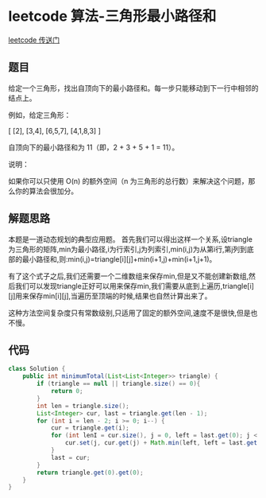 # leetcode 算法-三角形最小路径和

[leetcode 传送门](https://leetcode-cn.com/problems/triangle/comments/)

## 题目

给定一个三角形，找出自顶向下的最小路径和。每一步只能移动到下一行中相邻的结点上。

例如，给定三角形：

[
     [2],
    [3,4],
   [6,5,7],
  [4,1,8,3]
]

自顶向下的最小路径和为 11（即，2 + 3 + 5 + 1 = 11）。

说明：

如果你可以只使用 O(n) 的额外空间（n 为三角形的总行数）来解决这个问题，那么你的算法会很加分。

## 解题思路

本题是一道动态规划的典型应用题。
首先我们可以得出这样一个关系,设triangle为三角形的矩阵,min为最小路径,i为行索引,j为列索引,min(i,j)为从第i行,第j列到底部的最小路径和,则:min(i,j)=triangle[i][j]+min(i+1,j)+min(i+1,j+1)。

有了这个式子之后,我们还需要一个二维数组来保存min,但是又不能创建新数组,然后我们可以发现triangle正好可以用来保存min,我们需要从底到上遍历,triangle[i][j]用来保存min[i][j],当遍历至顶端的时候,结果也自然计算出来了。

这种方法空间复杂度只有常数级别,只适用了固定的额外空间,速度不是很快,但是也不慢。

## 代码

```java
class Solution {
    public int minimumTotal(List<List<Integer>> triangle) {
        if (triangle == null || triangle.size() == 0){
            return 0;
        }
        int len = triangle.size();
        List<Integer> cur, last = triangle.get(len - 1);
        for (int i = len - 2; i >= 0; i--) {
            cur = triangle.get(i);
            for (int lenI = cur.size(), j = 0, left = last.get(0); j < lenI; j++) {
                cur.set(j, cur.get(j) + Math.min(left, left = last.get(j + 1)));
            }
            last = cur;
        }
        return triangle.get(0).get(0);
    }
}
```

